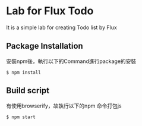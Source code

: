 # Lab for Flux Todo
It is a simple lab for creating Todo list by Flux

## Package Installation
安裝npm後，執行以下的Command進行package的安裝
```
$ npm install
```

## Build script
有使用browserify，故執行以下的npm 命令打包js
```
$ npm start
```